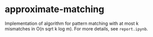 # approximate-matching
Implementation of algorithm for pattern matching with at most k mismatches in O(n sqrt k log m). For more details, see `report.ipynb`.